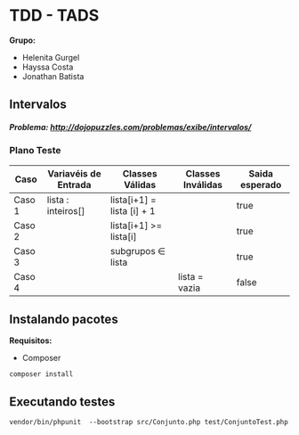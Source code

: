 # TDD - TADS

**Grupo:**

* Helenita Gurgel
* Hayssa Costa
* Jonathan Batista

## Intervalos
##### Problema:  http://dojopuzzles.com/problemas/exibe/intervalos/



### Plano Teste

|  Caso  | Variavéis de Entrada | Classes Válidas                | Classes Inválidas | Saida esperado |
| ------ | -------------------- | ------------------------------ | ----------------- | -------------- |
| Caso 1 | lista : inteiros[]   | lista[i+1] = lista [i] + 1     |                   | true           |
| Caso 2 |                      | lista[i+1] >= lista[i]         |                   | true           |
| Caso 3 |                      | subgrupos ∈ lista              |                  | true           |
| Caso 4 |                      |                                | lista = vazia     | false          |

## Instalando pacotes

**Requisitos:**

* Composer

```
composer install
```

## Executando testes

```
vendor/bin/phpunit  --bootstrap src/Conjunto.php test/ConjuntoTest.php            
```

